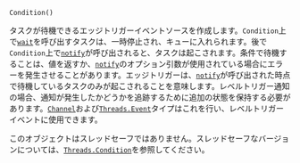 ```
Condition()
```

タスクが待機できるエッジトリガーイベントソースを作成します。`Condition`上で[`wait`](@ref)を呼び出すタスクは、一時停止され、キューに入れられます。後で`Condition`上で[`notify`](@ref)が呼び出されると、タスクは起こされます。条件で待機することは、値を返すか、[`notify`](@ref)のオプション引数が使用されている場合にエラーを発生させることがあります。エッジトリガーは、[`notify`](@ref)が呼び出された時点で待機しているタスクのみが起こされることを意味します。レベルトリガー通知の場合、通知が発生したかどうかを追跡するために追加の状態を保持する必要があります。[`Channel`](@ref)および[`Threads.Event`](@ref)タイプはこれを行い、レベルトリガーイベントに使用できます。

このオブジェクトはスレッドセーフではありません。スレッドセーフなバージョンについては、[`Threads.Condition`](@ref)を参照してください。
